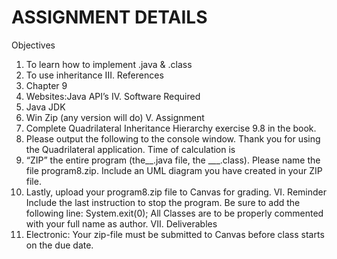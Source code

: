 # ASSIGNMENT DETAILS 

Objectives
1. To learn how to implement .java & .class
2. To use inheritance
III. References
1. Chapter 9
2. Websites:Java API’s
IV. Software Required
1. Java JDK
2. Win Zip (any version will do)
V. Assignment
1. Complete Quadrilateral Inheritance Hierarchy exercise 9.8 in the book.
2. Please output the following to the console window.
Thank you for using the Quadrilateral application.
Time of calculation is <current date and time>
3. “ZIP” the entire program (the__.java file, the ___.class). Please name the
file program8.zip. Include an UML diagram you have created in your
ZIP file.
4. Lastly, upload your program8.zip file to Canvas for grading.
VI. Reminder
Include the last instruction to stop the program. Be sure to add the following line:
System.exit(0);
All Classes are to be properly commented with your full name as author.
VII. Deliverables
1. Electronic:
Your zip-file must be submitted to Canvas before class starts on the due date.

